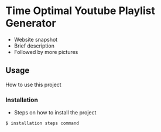 # Time Optimal Youtube Playlist Generator
- Website snapshot
- Brief description
- Followed by more pictures

## Usage
How to use this project

### Installation
- Steps on how to install the project

```
$ installation steps command
```
